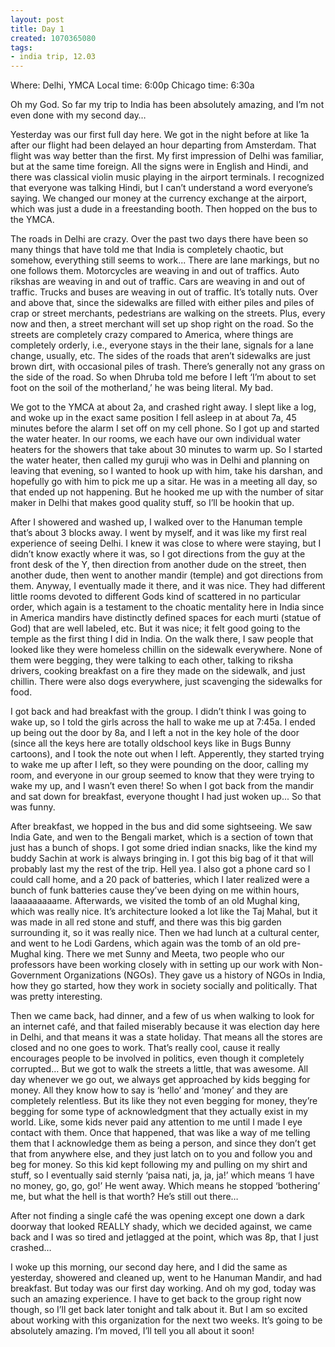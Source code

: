 ```yaml
---
layout: post
title: Day 1
created: 1070365080
tags:
- india trip, 12.03
---
```

Where: Delhi, YMCA
Local time: 6:00p
Chicago time: 6:30a

Oh my God. So far my trip to India has been absolutely amazing, and I’m not even done with my second day…

Yesterday was our first full day here. We got in the night before at like 1a after our flight had been delayed an hour departing from Amsterdam. That flight was way better than the first. My first impression of Delhi was familiar, but at the same time foreign. All the signs were in English and Hindi, and there was classical violin music playing in the airport terminals. I recognized that everyone was talking Hindi, but I can’t understand a word everyone’s saying. We changed our money at the currency exchange at the airport, which was just a dude in a freestanding booth. Then hopped on the bus to the YMCA.

The roads in Delhi are crazy. Over the past two days there have been so many things that have told me that India is completely chaotic, but somehow, everything still seems to work... There are lane markings, but no one follows them. Motorcycles are weaving in and out of traffics. Auto rikshas are weaving in and out of traffic. Cars are weaving in and out of traffic. Trucks and buses are weaving in out of traffic. It’s totally nuts. Over and above that, since the sidewalks are filled with either piles and piles of crap or street merchants, pedestrians are walking on the streets. Plus, every now and then, a street merchant will set up shop right on the road. So the streets are completely crazy compared to America, where things are completely orderly, i.e., everyone stays in the their lane, signals for a lane change, usually, etc. The sides of the roads that aren’t sidewalks are just brown dirt, with occasional piles of trash. There’s generally not any grass on the side of the road. So when Dhruba told me before I left ‘I’m about to set foot on the soil of the motherland,’ he was being literal. My bad.

We got to the YMCA at about 2a, and crashed right away. I slept like a log, and woke up in the exact same position I fell asleep in at about 7a, 45 minutes before the alarm I set off on my cell phone. So I got up and started the water heater. In our rooms, we each have our own individual water heaters for the showers that take about 30 minutes to warm up. So I started the water heater, then called my guruji who was in Delhi and planning on leaving that evening, so I wanted to hook up with him, take his darshan, and hopefully go with him to pick me up a sitar. He was in a meeting all day, so that ended up not happening. But he hooked me up with the number of sitar maker in Delhi that makes good quality stuff, so I’ll be hookin that up.

After I showered and washed up, I walked over to the Hanuman temple that’s about 3 blocks away. I went by myself, and it was like my first real experience of seeing Delhi. I knew it was close to where were staying, but I didn’t know exactly where it was, so I got directions from the guy at the front desk of the Y, then direction from another dude on the street, then another dude, then went to another mandir (temple) and got directions from them. Anyway, I eventually made it there, and it was nice. They had different little rooms devoted to different Gods kind of scattered in no particular order, which again is a testament to the choatic mentality here in India since in America mandirs have distinctly defined spaces for each murti (statue of God) that are well labeled, etc. But it was nice; it felt good going to the temple as the first thing I did in India. On the walk there, I saw people that looked like they were homeless chillin on the sidewalk everywhere. None of them were begging, they were talking to each other, talking to riksha drivers, cooking breakfast on a fire they made on the sidewalk, and just chillin. There were also dogs everywhere, just scavenging the sidewalks for food.

I got back and had breakfast with the group. I didn’t think I was going to wake up, so I told the girls across the hall to wake me up at 7:45a. I ended up being out the door by 8a, and I left a not in the key hole of the door (since all the keys here are totally oldschool keys like in Bugs Bunny cartoons), and I took the note out when I left. Apperently, they started trying to wake me up after I left, so they were pounding on the door, calling my room, and everyone in our group seemed to know that they were trying to wake my up, and I wasn’t even there! So when I got back from the mandir and sat down for breakfast, everyone thought I had just woken up... So that was funny.

After breakfast, we hopped in the bus and did some sightseeing. We saw India Gate, and wen to the Bengali market, which is a section of town that just has a bunch of shops. I got some dried indian snacks, like the kind my buddy Sachin at work is always bringing in. I got this big bag of it that will probably last my the rest of the trip. Hell yea. I also got a phone card so I could call home, and a 20 pack of batteries, which I later realized were a bunch of funk batteries cause they’ve been dying on me within hours, laaaaaaaaame. Afterwards, we visited the tomb of an old Mughal king, which was really nice. It’s architecture looked a lot like the Taj Mahal, but it was made in all red stone and stuff, and there was this big garden surrounding it, so it was really nice. Then we had lunch at a cultural center, and went to he Lodi Gardens, which again was the tomb of an old pre-Mughal king. There we met Sunny and Meeta, two people who our professors have been working closely with in setting up our work with Non-Government Organizations (NGOs). They gave us a history of NGOs in India, how they go started, how they work in society socially and politically. That was pretty interesting.

Then we came back, had dinner, and a few of us when walking to look for an internet café, and that failed miserably because it was election day here in Delhi, and that means it was a state holiday. That means all the stores are closed and no one goes to work. That’s really cool, cause it really encourages people to be involved in politics, even though it completely corrupted… But we got to walk the streets a little, that was awesome. All day whenever we go out, we always get approached by kids begging for money. All they know how to say is ‘hello’ and ‘money’ and they are completely relentless. But its like they not even begging for money, they’re begging for some type of acknowledgment that they actually exist in my world. Like, some kids never paid any attention to me until I made I eye contact with them. Once that happened, that was like a way of me telling them that I acknowledge them as being a person, and since they don’t get that from anywhere else, and they just latch on to you and follow you and beg for money. So this kid kept following my and pulling on my shirt and stuff, so I eventually said sternly ‘paisa nati, ja, ja, ja!’ which means ‘I have no money, go, go, go!’ He went away. Which means he stopped ‘bothering’ me, but what the hell is that worth? He’s still out there…

After not finding a single café the was opening except one down a dark doorway that looked REALLY shady, which we decided against, we came back and I was so tired and jetlagged at the point, which was 8p, that I just crashed…

I woke up this morning, our second day here, and I did the same as yesterday, showered and cleaned up, went to he Hanuman Mandir, and had breakfast. But today was our first day working. And oh my god, today was such an amazing experience. I have to get back to the group right now though, so I’ll get back later tonight and talk about it. But I am so excited about working with this organization for the next two weeks. It’s going to be absolutely amazing. I’m moved, I’ll tell you all about it soon! 
